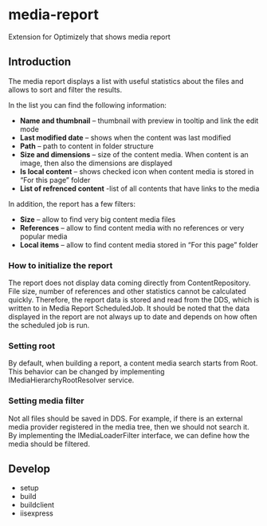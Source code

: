 # media-report
Extension for Optimizely that shows media report

## Introduction

The media report displays a list with useful statistics about the files and allows to sort and filter the results.

In the list you can find the following information:

* **Name and thumbnail** – thumbnail with preview in tooltip and link the edit mode
* **Last modified date** – shows when the content was last modified
* **Path** – path to content in folder structure
* **Size and dimensions** – size of the content media. When content is an image, then also the dimensions are displayed
* **Is local content** – shows checked icon when content media is stored in “For this page” folder
* **List of refrenced content** -list of all contents that have links to the media

In addition, the report has a few filters:
* **Size** – allow to find very big content media files
* **References** – allow to find content media with no references or very popular media
* **Local items** – allow to find content media stored in “For this page” folder

### How to initialize the report

The report does not display data coming directly from ContentRepository. File size, number of references and other statistics cannot be calculated quickly. Therefore, the report data is stored and read from the DDS, which is written to in Media Report ScheduledJob.
It should be noted that the data displayed in the report are not always up to date and depends on how often the scheduled job is run.

### Setting root

By default, when building a report, a content media search starts from Root. This behavior can be changed by implementing IMediaHierarchyRootResolver service.


### Setting media filter

Not all files should be saved in DDS. For example, if there is an external media provider registered in the media tree, then we should not search it. By implementing the IMediaLoaderFilter interface, we can define how the media should be filtered.

## Develop

* setup 
* build
* buildclient
* iisexpress
